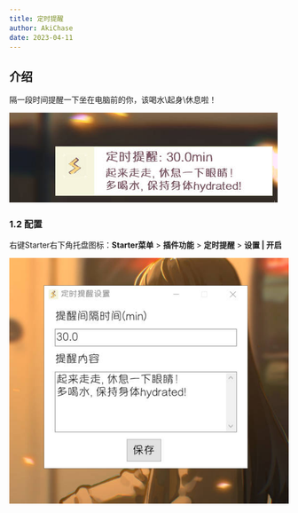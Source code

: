 ```yaml
---
title: 定时提醒
author: AkiChase
date: 2023-04-11
---
```


## 介绍

隔一段时间提醒一下坐在电脑前的你，该喝水\起身\休息啦！

![定时提醒:主界面](./images/timed-reminder-1.jpg)

### 1.2 配置

右键Starter右下角托盘图标：**Starter菜单** > **插件功能** > **定时提醒** > **设置 | 开启**  

![定时提醒:配置界面](./images/timed-reminder-2.jpg)